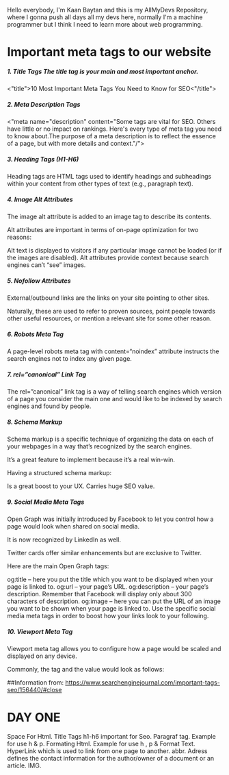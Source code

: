 Hello everybody, I'm Kaan Baytan and this is my AllMyDevs Repository, where I gonna push all days all my devs here, normally I'm a machine programmer but I think I need to learn more about web programming.

<h1>Important meta tags to our website </h1>
<h5>1. Title Tags The title tag is your main and most important anchor.</h5>
<"title">10 Most Important Meta Tags You Need to Know for SEO<"/title">

<h5>2. Meta Description Tags</h5>
<"meta name="description" content="Some tags are vital for SEO. Others have little or no impact on rankings. Here's every type of meta tag you need to know about.The purpose of a meta description is to reflect the essence of a page, but with more details and context."/">

<h5>3. Heading Tags (H1-H6)</h5>
Heading tags are HTML tags used to identify headings and subheadings within your content from other types of text (e.g., paragraph text).

<h5>4. Image Alt Attributes</h5>
The image alt attribute is added to an image tag to describe its contents.

Alt attributes are important in terms of on-page optimization for two reasons:

Alt text is displayed to visitors if any particular image cannot be loaded (or if the images are disabled).
Alt attributes provide context because search engines can’t “see” images.

<h5>5. Nofollow Attributes</h5>
External/outbound links are the links on your site pointing to other sites.

Naturally, these are used to refer to proven sources, point people towards other useful resources, or mention a relevant site for some other reason.

<h5>6. Robots Meta Tag</h5>
A page-level robots meta tag with content=“noindex” attribute instructs the search engines not to index any given page.

<h5>7. rel=”canonical” Link Tag</h5>
The rel=”canonical” link tag is a way of telling search engines which version of a page you consider the main one and would like to be indexed by search engines and found by people.

<h5>8. Schema Markup</h5>
Schema markup is a specific technique of organizing the data on each of your webpages in a way that’s recognized by the search engines.

It’s a great feature to implement because it’s a real win-win.

Having a structured schema markup:

Is a great boost to your UX.
Carries huge SEO value.

<h5>9. Social Media Meta Tags</h5>
Open Graph was initially introduced by Facebook to let you control how a page would look when shared on social media.

It is now recognized by LinkedIn as well.

Twitter cards offer similar enhancements but are exclusive to Twitter.

Here are the main Open Graph tags:

og:title – here you put the title which you want to be displayed when your page is linked to.
og:url – your page’s URL.
og:description – your page’s description. Remember that Facebook will display only about 300 characters of description.
og:image – here you can put the URL of an image you want to be shown when your page is linked to.
Use the specific social media meta tags in order to boost how your links look to your following.

<h5>10. Viewport Meta Tag</h5>
Viewport meta tag allows you to configure how a page would be scaled and displayed on any device.

Commonly, the tag and the value would look as follows:

<meta name="viewport" content="width=device-width, initial-scale=1"/>

##Information from:
https://www.searchenginejournal.com/important-tags-seo/156440/#close

<h1> DAY ONE </h1>
<p>
Space For Html.
Title Tags h1-h6 important for Seo.
Paragraf tag.
Example for use h & p.
Formating Html.
Example for use h , p & Format Text.
HyperLink which is used to link from one page to another.
abbr.
Adress defines the contact information for the author/owner of a document or an article.
IMG.
</p>
